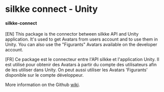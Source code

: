 # silkke connect - Unity

#### silkke-connect 
[EN] This package is the connector between silkke API and Unity application. It's used to get Avatars from users account and to use them in Unity. 
You can also use the "Figurants" Avatars available on the developer account.

[FR] Ce package est le connecteur entre l'API silkke et l'application Unity. Il est utilisé pour obtenir des Avatars à partir du compte des utilisateurs afin de les utiliser dans Unity. 
On peut aussi utiliser les Avatars 'Figurants' disponible sur le compte développeur.

More information on the Github [wiki](https://github.com/silkke/Tutorials/wiki/2a-Unity-Quick-Start-Guide-%5BFR%5D).
